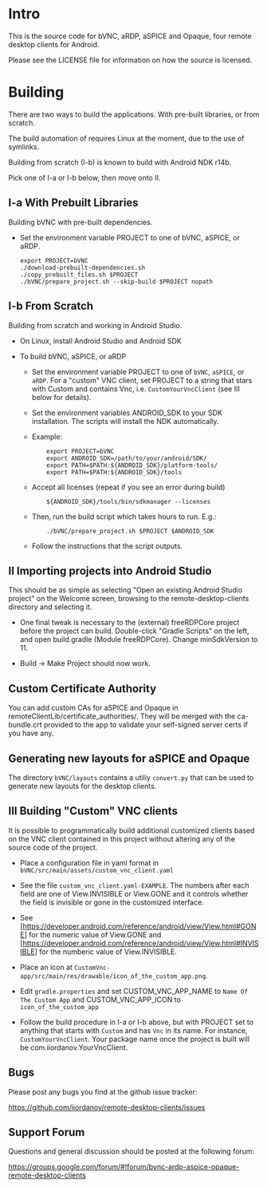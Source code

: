 # Intro

This is the source code for bVNC, aRDP, aSPICE and Opaque, four remote desktop
clients for Android.

Please see the LICENSE file for information on how the source is licensed.

# Building

There are two ways to build the applications. With pre-built libraries, or from
scratch.

The build automation of requires Linux at the moment, due to the use of symlinks.

Building from scratch (I-b) is known to build with Android NDK r14b.

Pick one of I-a or I-b below, then move onto II.

## I-a With Prebuilt Libraries

Building bVNC with pre-built dependencies.

  - Set the environment variable PROJECT to one of bVNC, aSPICE, or aRDP.

        export PROJECT=bVNC
        ./download-prebuilt-dependencies.sh
        ./copy_prebuilt_files.sh $PROJECT
        ./bVNC/prepare_project.sh --skip-build $PROJECT nopath

## I-b From Scratch

Building from scratch and working in Android Studio.

  - On Linux, install Android Studio and Android SDK

  - To build bVNC, aSPICE, or aRDP

    - Set the environment variable PROJECT to one of `bVNC`, `aSPICE`, or `aRDP`. For a "custom" VNC
      client, set PROJECT to a string that stars with Custom and contains Vnc, i.e. `CustomYourVncClient`
      (see III below for details).
      
    - Set the environment variables ANDROID_SDK to your SDK installation. The scripts will install the NDK automatically.

    - Example:

              export PROJECT=bVNC
              export ANDROID_SDK=/path/to/your/android/SDK/
              export PATH=$PATH:${ANDROID_SDK}/platform-tools/
              export PATH=$PATH:${ANDROID_SDK}/tools

    - Accept all licenses (repeat if you see an error during build)

              ${ANDROID_SDK}/tools/bin/sdkmanager --licenses

    - Then, run the build script which takes hours to run. E.g.:

              ./bVNC/prepare_project.sh $PROJECT $ANDROID_SDK

    - Follow the instructions that the script outputs.

## II Importing projects into Android Studio

This should be as simple as selecting "Open an existing Android Studio project" on the
Welcome screen, browsing to the remote-desktop-clients directory and selecting it.

  - One final tweak is necessary to the (external) freeRDPCore project before
    the project can build. Double-click "Gradle Scripts" on the left, and
    open build.gradle (Module freeRDPCore). Change minSdkVersion to 11.

  - Build -> Make Project should now work.

## Custom Certificate Authority

You can add custom CAs for aSPICE and Opaque in remoteClientLib/certificate_authorities/. They will be merged with the
ca-bundle.crt provided to the app to validate your self-signed server certs if you have any.

## Generating new layouts for aSPICE and Opaque

The directory `bVNC/layouts` contains a utiliy `convert.py` that can be used to generate new layouts for the desktop clients.

## III Building "Custom" VNC clients

It is possible to programmatically build additional customized clients based on the VNC client contained in this project
without altering any of the source code of the project.

- Place a configuration file in yaml format in `bVNC/src/main/assets/custom_vnc_client.yaml`

- See the file `custom_vnc_client.yaml-EXAMPLE`. The numbers after each field are one of View.INVISIBLE or View.GONE
  and it controls whether the field is invisible or gone in the customized interface.

- See [https://developer.android.com/reference/android/view/View.html#GONE] for the numeric value of View.GONE
  and [https://developer.android.com/reference/android/view/View.html#INVISIBLE] for the numberic value of View.INVISIBLE.

- Place an icon at `CustomVnc-app/src/main/res/drawable/icon_of_the_custom_app.png`.

- Edit `gradle.properties` and set CUSTOM_VNC_APP_NAME to `Name Of The Custom App` and CUSTOM_VNC_APP_ICON to `icon_of_the_custom_app`

- Follow the build procedure in I-a or I-b above, but with PROJECT set to anything that starts with `Custom` and has `Vnc` in its name.
  For instance, `CustomYourVncClient`. Your package name once the project is built will be com.iiordanov.YourVncClient.

## Bugs

Please post any bugs you find at the github issue tracker:

https://github.com/iiordanov/remote-desktop-clients/issues

## Support Forum

Questions and general discussion should be posted at the following forum:

https://groups.google.com/forum/#!forum/bvnc-ardp-aspice-opaque-remote-desktop-clients
